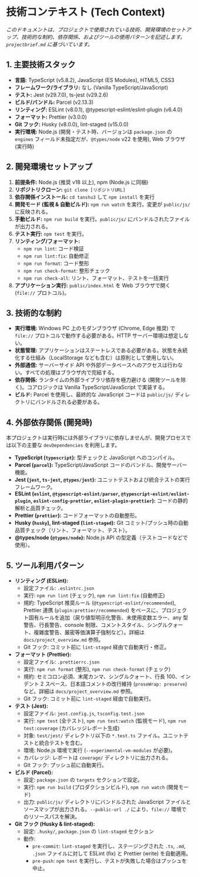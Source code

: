 # 技術コンテキスト (Tech Context)

_このドキュメントは、プロジェクトで使用されている技術、開発環境のセットアップ、技術的な制約、依存関係、およびツールの使用パターンを記述します。`projectbrief.md` に基づいています。_

## 1. 主要技術スタック

- **言語:** TypeScript (v5.8.2), JavaScript (ES Modules), HTML5, CSS3
- **フレームワーク/ライブラリ:** なし (Vanilla TypeScript/JavaScript)
- **テスト:** Jest (v29.7.0), ts-jest (v29.2.6)
- **ビルド/バンドル:** Parcel (v2.13.3)
- **リンティング:** ESLint (v8.0.1), @typescript-eslint/eslint-plugin (v6.4.0)
- **フォーマット:** Prettier (v3.0.0)
- **Git フック:** Husky (v8.0.0), lint-staged (v15.0.0)
- **実行環境:** Node.js (開発・テスト時、バージョンは `package.json` の `engines` フィールド未指定だが、`@types/node` v22 を使用), Web ブラウザ (実行時)

## 2. 開発環境セットアップ

1.  **前提条件:** Node.js (推奨 v18 以上), npm (Node.js に同梱)
2.  **リポジトリクローン:** `git clone [リポジトリURL]`
3.  **依存関係インストール:** `cd tanshu3` して `npm install` を実行
4.  **開発モード (監視 & 自動ビルド):** `npm run watch` を実行。変更が `public/js/` に反映される。
5.  **手動ビルド:** `npm run build` を実行。`public/js/` にバンドルされたファイルが出力される。
6.  **テスト実行:** `npm test` を実行。
7.  **リンティング/フォーマット:**
    - `npm run lint`: コード検証
    - `npm run lint:fix`: 自動修正
    - `npm run format`: コード整形
    - `npm run check-format`: 整形チェック
    - `npm run check-all`: リント、フォーマット、テストを一括実行
8.  **アプリケーション実行:** `public/index.html` を Web ブラウザで開く (`file://` プロトコル)。

## 3. 技術的な制約

- **実行環境:** Windows PC 上のモダンブラウザ (Chrome, Edge 推奨) で `file://` プロトコルで動作する必要がある。HTTP サーバー環境は想定しない。
- **状態管理:** アプリケーションはステートレスである必要がある。状態を永続化する仕組み（LocalStorage なども含む）は原則として使用しない。
- **外部通信:** サーバーサイド API や外部データベースへのアクセスは行わない。すべての処理はブラウザ内で完結する。
- **依存関係:** ランタイムの外部ライブラリ依存を極力避ける (開発ツールを除く)。コアロジックは Vanilla TypeScript/JavaScript で実装する。
- **ビルド:** Parcel を使用し、最終的な JavaScript コードは `public/js/` ディレクトリにバンドルされる必要がある。

## 4. 外部依存関係 (開発時)

本プロジェクトは実行時には外部ライブラリに依存しませんが、開発プロセスでは以下の主要な `devDependencies` を利用します。

- **TypeScript (`typescript`):** 型チェックと JavaScript へのコンパイル。
- **Parcel (`parcel`):** TypeScript/JavaScript コードのバンドル、開発サーバー機能。
- **Jest (`jest`, `ts-jest`, `@types/jest`):** ユニットテストおよび統合テストの実行フレームワーク。
- **ESLint (`eslint`, `@typescript-eslint/parser`, `@typescript-eslint/eslint-plugin`, `eslint-config-prettier`, `eslint-plugin-prettier`):** コードの静的解析と品質チェック。
- **Prettier (`prettier`):** コードフォーマットの自動整形。
- **Husky (`husky`), lint-staged (`lint-staged`):** Git コミット/プッシュ時の自動品質チェック（リント、フォーマット、テスト）。
- **@types/node (`@types/node`):** Node.js API の型定義（テストコードなどで使用）。

## 5. ツール利用パターン

- **リンティング (ESLint):**
  - 設定ファイル: `.eslintrc.json`
  - 実行: `npm run lint` (チェック), `npm run lint:fix` (自動修正)
  - 規約: TypeScript 推奨ルール (`@typescript-eslint/recommended`), Prettier 連携 (`plugin:prettier/recommended`) をベースに、プロジェクト固有ルールを追加（戻り値型明示化警告、未使用変数エラー、any 型警告、行長警告、console 制限、コメントスタイル、シングルクォート、複雑度警告、厳密等価演算子強制など）。詳細は `docs/project_overview.md` 参照。
  - Git フック: コミット前に `lint-staged` 経由で自動実行・修正。
- **フォーマット (Prettier):**
  - 設定ファイル: `.prettierrc.json`
  - 実行: `npm run format` (整形), `npm run check-format` (チェック)
  - 規約: セミコロン必須、末尾カンマ、シングルクォート、行長 100、インデント 2 スペース、日本語コメントの改行維持 (`proseWrap: preserve`) など。詳細は `docs/project_overview.md` 参照。
  - Git フック: コミット前に `lint-staged` 経由で自動実行。
- **テスト (Jest):**
  - 設定ファイル: `jest.config.js`, `tsconfig.test.json`
  - 実行: `npm test` (全テスト), `npm run test:watch` (監視モード), `npm run test:coverage` (カバレッジレポート生成)
  - 対象: `test/jest/` ディレクトリ以下の `*.test.ts` ファイル。ユニットテストと統合テストを含む。
  - 環境: Node.js 環境で実行 (`--experimental-vm-modules` が必要)。
  - カバレッジ: レポートは `coverage/` ディレクトリに出力される。
  - Git フック: プッシュ前に自動実行。
- **ビルド (Parcel):**
  - 設定: `package.json` の `targets` セクションで設定。
  - 実行: `npm run build` (プロダクションビルド), `npm run watch` (開発モード)
  - 出力: `public/js/` ディレクトリにバンドルされた JavaScript ファイルとソースマップが出力される。`--public-url ./` により、`file://` 環境でのリソースパスを解決。
- **Git フック (Husky & lint-staged):**
  - 設定: `.husky/`, `package.json` の `lint-staged` セクション
  - 動作:
    - `pre-commit`: `lint-staged` を実行し、ステージングされた `.ts`, `.md`, `.json` ファイルに対して ESLint (fix) と Prettier (write) を自動適用。
    - `pre-push`: `npm test` を実行し、テストが失敗した場合はプッシュを中止。
